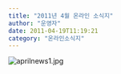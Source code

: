 ```yaml
---
title: "2011년 4월 온라인 소식지"
author: "운영자"
date: 2011-04-19T11:19:21
category: "온라인소식지"
---
```


![aprilnews1.jpg](/files/attach/images/1659/691/001/8d92517e573ba377b46ed6ed46ab9971.jpg)

